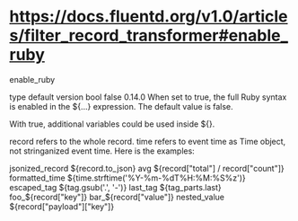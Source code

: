 
# https://docs.fluentd.org/v1.0/articles/filter_record_transformer#enable_ruby

enable_ruby

type	default	version
bool	false	0.14.0
When set to true, the full Ruby syntax is enabled in the ${...} expression. The default value is false.

With true, additional variables could be used inside ${}.

record refers to the whole record.
time refers to event time as Time object, not stringanized event time.
Here is the examples:

jsonized_record ${record.to_json}
avg ${record["total"] / record["count"]}
formatted_time ${time.strftime('%Y-%m-%dT%H:%M:%S%z')}
escaped_tag ${tag.gsub('.', '-')}
last_tag ${tag_parts.last}
foo_${record["key"]} bar_${record["value"]}
nested_value ${record["payload"]["key"]}